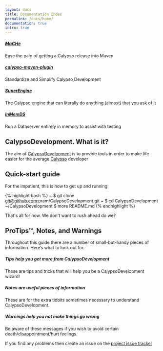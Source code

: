 ```yaml
---
layout: docs
title: Documentation Index
permalink: /docs/home/
documentation: true
intro: true
---
```


<div class="note project">
  <h5><a href="/docs/mache/home">MaCHe</a></h5>
  <p>Ease the pain of getting a Calypso release into Maven</p>
</div>

<div class="note project ">
  <h5><a href="/docs/calypso-maven-plugin/home">calypso-maven-plugin</a></h5>
  <p>Standardize and Simplify Calypso Development</p>
</div>

<div class="note project">
  <h5><a href="/docs/superengine/home">SuperEngine</a></h5>
  <p>The Calypso engine that can literally do anything (almost) that you ask of it</p>
</div>

<div class="note project">
  <h5><a href="/docs/inmemds/home">InMemDS</a></h5>
  <p>Run a Dataserver entirely in memory to assist with testing</p>
</div>

## CalypsoDevelopment. What is it?

The aim of [CalypsoDevelopment](https://github.com/pram/CalypsoDevelopment) is to provide tools in order to make life easier for the average [Calypso](http://www.calypso.com) developer

## Quick-start guide

For the impatient, this is how to get up and running

{% highlight bash %}
~ $ git clone git@github.com:pram/CalypsoDevelopment.git
~ $ cd CalypsoDevelopment
~/CalypsoDevelopment $ more README.md
{% endhighlight %}

That's all for now. We don't want to rush ahead do we?

## ProTips™, Notes, and Warnings

Throughout this guide there are a number of small-but-handy pieces of
information. Here’s what to look out for.

<div class="note">
  <h5>Tips help you get more from CalypsoDevelopment</h5>
  <p>These are tips and tricks that will help you be a CalypsoDevelopment wizard!</p>
</div>

<div class="note info">
  <h5>Notes are useful pieces of information</h5>
  <p>These are for the extra tidbits sometimes necessary to understand CalypsoDevelopment.</p>
</div>

<div class="note warning">
  <h5>Warnings help you not make things go wrong</h5>
  <p>Be aware of these messages if you wish to avoid certain death/disappointment/hurt feelings.</p>
</div>

If you find any problems then create an issue on the [project issue tracker](https://github.com/pram/CalypsoDevelopment/issues/new)
